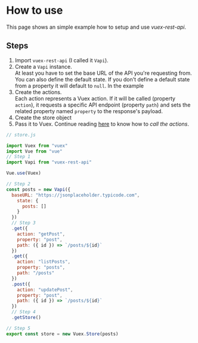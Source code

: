 # How to use
This page shows an simple example how to setup and use *vuex-rest-api*.

## Steps
1. Import `vuex-rest-api` (I called it `Vapi`).
1. Create a `Vapi` instance.  
   At least you have to set the base URL of the API you're requesting from. You can also define the default state. If you don't define a default state from a property it will default to `null`.
   In the example
1. Create the actions.  
   Each action represents a Vuex action. If it will be called (property `action`), it requests a specific API endpoint (property `path`) and sets the related property named `property` to the response's payload.
1. Create the store object
1. Pass it to Vuex. Continue reading [here](miscellaneous.html#calling-the-actions) to know how to *call the actions*.

```js
// store.js

import Vuex from "vuex"
import Vue from "vue"
// Step 1
import Vapi from "vuex-rest-api"

Vue.use(Vuex)

// Step 2
const posts = new Vapi({
  baseURL: "https://jsonplaceholder.typicode.com",
    state: {
      posts: []
    }
  })
  // Step 3
  .get({
    action: "getPost",
    property: "post",
    path: ({ id }) => `/posts/${id}`
  })
  .get({
    action: "listPosts",
    property: "posts",
    path: "/posts"
  })
  .post({
    action: "updatePost",
    property: "post",
    path: ({ id }) => `/posts/${id}`
  })
  // Step 4
  .getStore()

// Step 5
export const store = new Vuex.Store(posts)
```